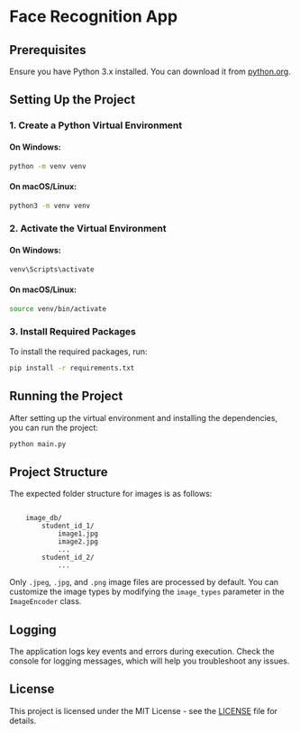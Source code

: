 # Face Recognition App

## Prerequisites

Ensure you have Python 3.x installed. You can download it from [python.org](https://www.python.org/downloads/).

## Setting Up the Project

### 1. Create a Python Virtual Environment

#### On Windows:

```bash
python -m venv venv
```

#### On macOS/Linux:

```bash
python3 -m venv venv
```

### 2. Activate the Virtual Environment

#### On Windows:

```bash
venv\Scripts\activate
```

#### On macOS/Linux:

```bash
source venv/bin/activate
```

### 3. Install Required Packages

To install the required packages, run:

```bash
pip install -r requirements.txt
```

## Running the Project

After setting up the virtual environment and installing the dependencies, you can run the project:

```bash
python main.py
```

## Project Structure

The expected folder structure for images is as follows:

```

    image_db/
        student_id_1/
            image1.jpg
            image2.jpg
            ...
        student_id_2/
            ...

```

Only `.jpeg`, `.jpg`, and `.png` image files are processed by default. You can customize the image types by modifying the `image_types` parameter in the `ImageEncoder` class.

## Logging

The application logs key events and errors during execution. Check the console for logging messages, which will help you troubleshoot any issues.

## License

This project is licensed under the MIT License - see the [LICENSE](LICENSE) file for details.
